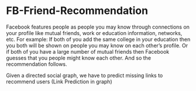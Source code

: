 # FB-Friend-Recommendation

Facebook features people as people you may know through connections on your profile like mutual friends, work or education information, networks, etc. For example: If both of you add the same college in your education then you both will be shown on people you may know on each other’s profile. Or if both of you have a large number of mutual friends then Facebook guesses that you people might know each other. And so the recommendation follows.

Given a directed social graph, we have to predict missing links to recommend users (Link Prediction in graph)
